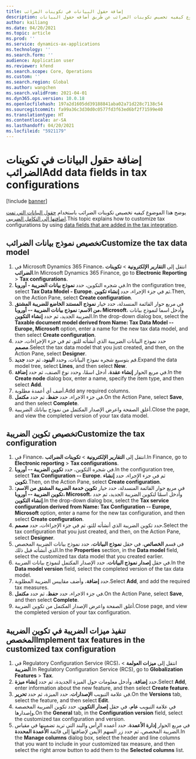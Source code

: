 ```yaml
---
title: إضافة حقول البيانات في تكوينات الضرائب
description: يوضح هذا الموضوع كيفيه تخصيص تكوينات الضرائب عن طريق أضافه حقول البيانات.
author: kailiang
ms.date: 04/20/2021
ms.topic: article
ms.prod: ''
ms.service: dynamics-ax-applications
ms.technology: ''
ms.search.form: ''
audience: Application user
ms.reviewer: kfend
ms.search.scope: Core, Operations
ms.custom: ''
ms.search.region: Global
ms.author: wangchen
ms.search.validFrom: 2021-04-01
ms.dyn365.ops.version: 10.0.18
ms.openlocfilehash: 197a2d1605dd39188841aba02a71d228c7138c54
ms.sourcegitcommit: fa99a36c3d30d0c0577fd3f63ed6bf2f71599e40
ms.translationtype: HT
ms.contentlocale: ar-SA
ms.lasthandoff: 04/20/2021
ms.locfileid: "5921179"
---
```

# <a name="add-data-fields-in-tax-configurations"></a><span data-ttu-id="7c603-103">إضافة حقول البيانات في تكوينات الضرائب</span><span class="sxs-lookup"><span data-stu-id="7c603-103">Add data fields in tax configurations</span></span>

[!include [banner](../includes/banner.md)]

<span data-ttu-id="7c603-104">يوضح هذا الموضوع كيفيه تخصيص تكوينات الضرائب باستخدام [حقول البيانات التي تمت اضافتها إلى التكامل الضريبي](tax-service-add-data-fields-tax-integration-by-extension.md).</span><span class="sxs-lookup"><span data-stu-id="7c603-104">This topic explains how to customize tax configurations by using [data fields that are added in the tax integration](tax-service-add-data-fields-tax-integration-by-extension.md).</span></span>

## <a name="customize-the-tax-data-model"></a><span data-ttu-id="7c603-105">تخصيص نموذج بيانات الضرائب</span><span class="sxs-lookup"><span data-stu-id="7c603-105">Customize the tax data model</span></span>

1. <span data-ttu-id="7c603-106">في Microsoft Dynamics 365 Finance، انتقل إلى **التقارير الإلكترونية** \> **تكوينات الضرائب**.</span><span class="sxs-lookup"><span data-stu-id="7c603-106">In Microsoft Dynamics 365 Finance, go to **Electronic Reporting** \> **Tax configurations**.</span></span>
2. <span data-ttu-id="7c603-107">في شجره التكوين، حدد **نموذج بيانات الضريبة - أوروبا**.</span><span class="sxs-lookup"><span data-stu-id="7c603-107">In the configuration tree, select **Tax Data Model - Europe**.</span></span> <span data-ttu-id="7c603-108">ثم في جزء الإجراء، حدد **إنشاء تكوين**.</span><span class="sxs-lookup"><span data-stu-id="7c603-108">Then, on the Action Pane, select **Create configuration**.</span></span>
3. <span data-ttu-id="7c603-109">في مربع حوار القائمة المنسدلة، حدد خيار **نموذج المستند الخاضع للضريبة المشتق من الاسم: نموذج بيانات الضريبة -- أوروبا، Microsoft**، وأدخل اسما لنموذج بيانات الضريبة الجديد، ثم حدد **إنشاء التكوين**.</span><span class="sxs-lookup"><span data-stu-id="7c603-109">In the drop-down dialog box, select the **Taxable document model derived from Name: Tax Data Model -- Europe, Microsoft** option, enter a name for the new tax data model, and then select **Create configuration**.</span></span>
4. <span data-ttu-id="7c603-110">حدد نموذج البيانات الضريبية الذي أنشأته للتو، ثم في جزء الإجراءات، حدد **مصمم**.</span><span class="sxs-lookup"><span data-stu-id="7c603-110">Select the tax data model that you just created, and then, on the Action Pane, select **Designer**.</span></span>
5. <span data-ttu-id="7c603-111">قم بتوسيع شجره نموذج البيانات، وحدد **البنود**، ثم حدد **جديد**.</span><span class="sxs-lookup"><span data-stu-id="7c603-111">Expand the data model tree, select **Lines**, and then select **New**.</span></span>
6. <span data-ttu-id="7c603-112">في مربع الحوار **إنشاء عقدة**، أدخل اسمًا، وحدد نوع الصنف، ثم حدد **إضافة**.</span><span class="sxs-lookup"><span data-stu-id="7c603-112">In the **Create node** dialog box, enter a name, specify the item type, and then select **Add**.</span></span>
7. <span data-ttu-id="7c603-113">أضف أي أعمدة مطلوبة.</span><span class="sxs-lookup"><span data-stu-id="7c603-113">Add any required columns.</span></span>
8. <span data-ttu-id="7c603-114">في جزء الاجراء، حدد **حفظ**، ثم حدد **مكتمل**.</span><span class="sxs-lookup"><span data-stu-id="7c603-114">On the Action Pane, select **Save**, and then select **Complete**.</span></span>
9. <span data-ttu-id="7c603-115">أغلق الصفحة واعرض الإصدار المكتمل من نموذج بياناتك الضريبية.</span><span class="sxs-lookup"><span data-stu-id="7c603-115">Close the page, and view the completed version of your tax data model.</span></span>

## <a name="customize-the-tax-configuration"></a><span data-ttu-id="7c603-116">تخصيص تكوين الضريبة</span><span class="sxs-lookup"><span data-stu-id="7c603-116">Customize the tax configuration</span></span>

1. <span data-ttu-id="7c603-117">في Finance، انتقل إلى **التقارير الإلكترونية** \> **تكوينات الضرائب**.</span><span class="sxs-lookup"><span data-stu-id="7c603-117">In Finance, go to **Electronic reporting** \> **Tax configurations**.</span></span>
2. <span data-ttu-id="7c603-118">في شجره التكوين، حدد **تكوين الضريبة -- أوروبا**.</span><span class="sxs-lookup"><span data-stu-id="7c603-118">In the configuration tree, select **Tax Configuration -- Europe**.</span></span> <span data-ttu-id="7c603-119">ثم في جزء الإجراء، حدد **إنشاء تكوين**.</span><span class="sxs-lookup"><span data-stu-id="7c603-119">Then, on the Action Pane, select **Create configuration**.</span></span>
3. <span data-ttu-id="7c603-120">في مربع حوار القائمة المنسدلة، حدد خيار **تكوين خدمة الضريبة المشتق من الاسم: تكوين الضريبة -- أوروبا، Microsoft**، وأدخل اسمًا لتكوين الضريبة الجديد، ثم حدد **إنشاء التكوين**.</span><span class="sxs-lookup"><span data-stu-id="7c603-120">In the drop-down dialog box, select the **Tax service configuration derived from Name: Tax Configuration -- Europe, Microsoft** option, enter a name for the new tax configuration, and then select **Create configuration**.</span></span>
4. <span data-ttu-id="7c603-121">حدد تكوين الضريبة الذي أنشأته للتو، ثم في جزء الإجراءات، حدد **مصمم**.</span><span class="sxs-lookup"><span data-stu-id="7c603-121">Select the tax configuration that you just created, and then, on the Action Pane, select **Designer**.</span></span>
5. <span data-ttu-id="7c603-122">في قسم **الخصائص**، في حقل **نموذج البيانات**، حدد نموذج بيانات الضريبة المخصص الذي أنشأته قبل ذلك.</span><span class="sxs-lookup"><span data-stu-id="7c603-122">In the **Properties** section, in the **Data model** field, select the customized tax data model that you created earlier.</span></span>
6. <span data-ttu-id="7c603-123">في حقل **إصدار نموذج البيانات**، حدد الإصدار المكتمل لنموذج بيانات الضريبة.</span><span class="sxs-lookup"><span data-stu-id="7c603-123">In the **Data model version** field, select the completed version of the tax data model.</span></span>
7. <span data-ttu-id="7c603-124">حدد **إضافة**، وأضف مقاييس الضريبة المطلوبة.</span><span class="sxs-lookup"><span data-stu-id="7c603-124">Select **Add**, and add the required tax measures.</span></span>
8. <span data-ttu-id="7c603-125">في جزء الاجراء، حدد **حفظ**، ثم حدد **مكتمل**.</span><span class="sxs-lookup"><span data-stu-id="7c603-125">On the Action Pane, select **Save**, and then select **Complete**.</span></span>
9. <span data-ttu-id="7c603-126">أغلق الصفحة واعرض الإصدار المكتمل من تكوين الضريبة.</span><span class="sxs-lookup"><span data-stu-id="7c603-126">Close page, and view the completed version of your tax configuration.</span></span>

## <a name="implement-tax-features-in-the-customized-tax-configuration"></a><span data-ttu-id="7c603-127">تنفيذ ميزات الضريبة في تكوين الضريبة المخصص</span><span class="sxs-lookup"><span data-stu-id="7c603-127">Implement tax features in the customized tax configuration</span></span>

1. <span data-ttu-id="7c603-128">في Regulatory Configuration Service (RCS)، انتقل إلى **ميزات العولمة** \> **الضريبة**.</span><span class="sxs-lookup"><span data-stu-id="7c603-128">In Regulatory Configuration Service (RCS), go to **Globalization Features** \> **Tax**.</span></span>
2. <span data-ttu-id="7c603-129">حدد **إضافة**، وأدخل معلومات حول الميزة الجديدة، ثم حدد **إنشاء ميزة**.</span><span class="sxs-lookup"><span data-stu-id="7c603-129">Select **Add**, enter information about the new feature, and then select **Create feature**.</span></span>
3. <span data-ttu-id="7c603-130">في علامة التبويب **الإصدارات**، حدد الميزة، ثم حدد **تحرير**.</span><span class="sxs-lookup"><span data-stu-id="7c603-130">On the **Versions** tab, select the feature, and then select **Edit**.</span></span>
4. <span data-ttu-id="7c603-131">في علامة التبويب **عام**، في حقل **إصدار التكوين**، حدد تكوين الضريبة المخصصة وإصدارها.</span><span class="sxs-lookup"><span data-stu-id="7c603-131">On the **General** tab, in the **Configuration version** field, select the customized tax configuration and version.</span></span>
5. <span data-ttu-id="7c603-132">في مربع الحوار **إدارة الأعمدة**، حدد أعمده الرأس والبند التي تريد تضمينها في مقياس الضريبة المخصص، ثم حدد زر السهم الأيمن لإضافتها إلى قائمة **الأعمدة المحددة**.</span><span class="sxs-lookup"><span data-stu-id="7c603-132">In the **Manage columns** dialog box, select the header and line columns that you want to include in your customized tax measure, and then select the right arrow button to add them to the **Selected columns** list.</span></span>

